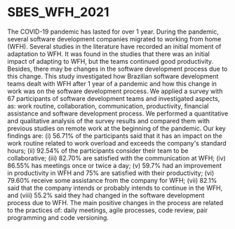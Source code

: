 # SBES_WFH_2021
The COVID-19 pandemic has lasted for over 1 year. During the pandemic, several software development companies migrated to working from home (WFH). Several studies in the literature have recorded an initial moment of adaptation to WFH. It was found in the studies that there was an initial impact of adapting to WFH, but the teams continued good productivity. Besides, there may be changes in the software development process due to this change. This study investigated how Brazilian software development teams dealt with WFH after 1 year of a pandemic and how this change in work was on the software development process. We applied a survey with 67 participants of software development teams and investigated aspects, as: work routine, collaboration, communication, productivity, financial assistance and software development process. We performed a quantitative and qualitative analysis of the survey results and compared them with previous studies on remote work at the beginning of the pandemic. Our key findings are: (i) 56.71% of the participants said that it has an impact on the work routine related to work overload and exceeds the company's standard hours; (ii) 92.54% of the participants consider their team to be collaborative; (iii) 82.70% are satisfied with the communication at WFH; (iv) 86.55\% has meetings once or twice a day; (v) 59.7% had an improvement in productivity in WFH and 75% are satisfied with their productivity; (vi) 79.60% receive some assistance from the company for WFH; (vii) 82.1% said that the company intends or probably intends to continue in the WFH, and (viii) 55.2% said they had changed in the software development process due to WFH. The main positive changes in the process are related to the practices of: daily meetings, agile processes, code review, pair programming and code versioning.
